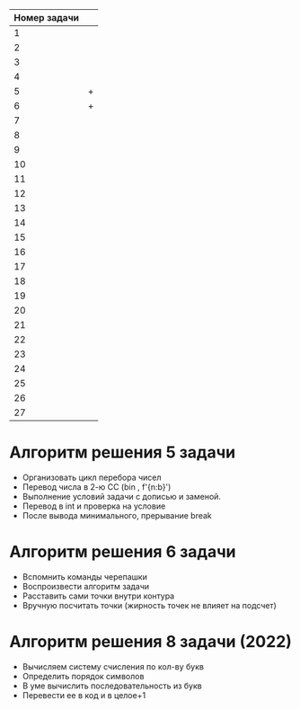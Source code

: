 | Номер задачи |  |
| - | - |
|1 | |
|2| |
|3 | |
|4 | |
|5 | + |
|6 |+ |
|7 | |
|8 | |
|9 | |
|10 | |
|11 | |
|12 | |
|13 | |
|14 | |
|15 | |
|16 | |
|17 | |
|18 | |
|19 | |
|20 | |
|21 | |
|22 | |
|23 | |
|24 | |
|25 | |
|26 | |
|27 | |

# Алгоритм решения 5 задачи
- Организовать цикл перебора чисел
- Перевод числа в 2-ю СС (bin , f'{n:b}')
- Выполнение условий задачи с дописью и заменой.
- Перевод в int и проверка на условие
- После вывода минимального, прерывание break

# Алгоритм решения 6 задачи
- Вспомнить команды черепашки
- Воспроизвести алгоритм задачи
- Расставить сами точки внутри контура
- Вручную посчитать точки
(жирность точек не влияет на подсчет)

# Алгоритм решения 8 задачи (2022)
-  Вычисляем систему счисления по кол-ву букв
- Определить порядок символов
- В уме вычислить последовательность из букв
- Перевести ее в код и в целое+1
